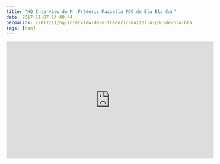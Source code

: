 ```yaml
---
title: "HQ Interview de M  Frédéric Mazzella PDG de Bla Bla Car"
date: 2017-11-07 14:48:44
permalink: /2017/11/hq-interview-de-m-frederic-mazzella-pdg-de-bla-bla-car.html
tags: [nan]
---
```


<iframe width="560" height="315" src="https://www.youtube.com/embed/hIPrI6DAF7w" frameborder="0" allowfullscreen></iframe>
